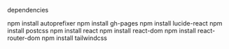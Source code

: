 dependencies

npm install autoprefixer
npm install gh-pages
npm install lucide-react
npm install postcss
npm install react
npm install react-dom
npm install react-router-dom
npm install tailwindcss
